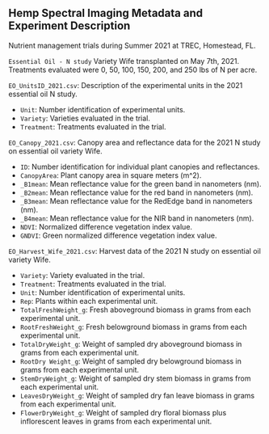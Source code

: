 ## Hemp Spectral Imaging Metadata and Experiment Description
Nutrient management trials during Summer 2021 at TREC, Homestead, FL.

`Essential Oil - N study`
Variety Wife transplanted on May 7th, 2021.
Treatments evaluated were 0, 50, 100, 150, 200, and 250 lbs of N per acre.

`EO_UnitsID_2021.csv`: Description of the experimental units in the 2021 essential oil N study.
- `Unit`: Number identification of experimental units.
- `Variety`: Varieties evaluated in the trial.
- `Treatment`: Treatments evaluated in the trial.

`EO_Canopy_2021.csv`: Canopy area and reflectance data for the 2021 N study on essential oil variety Wife.  
- `ID`: Number identification for individual plant canopies and reflectances. 
- `CanopyArea`: Plant canopy area in square meters (m^2). 
- `_B1mean`: Mean reflectance value for the green band in nanometers (nm).
- `_B2mean`: Mean reflectance value for the red band in nanometers (nm).
- `_B3mean`: Mean reflectance value for the RedEdge band in nanometers (nm).
- `_B4mean`: Mean reflectance value for the NIR band in nanometers (nm).
- `NDVI`: Normalized difference vegetation index value.
- `GNDVI`: Green normalized difference vegetation index value.

`EO_Harvest_Wife_2021.csv`: Harvest data of the 2021 N study on essential oil variety Wife. 
- `Variety`: Variety evaluated in the trial.
- `Treatment`: Treatments evaluated in the trial.
- `Unit`: Number identification of experimental units.
- `Rep`: Plants within each experimental unit.
- `TotalFreshWeight_g`: Fresh aboveground biomass in grams from each experimental unit.
- `RootFreshWeight_g`: Fresh belowground biomass in grams from each experimental unit.
- `TotalDryWeight_g`: Weight of sampled dry aboveground biomass in grams from each experimental unit.
- `RootDry Weight_g`: Weight of sampled dry belowground biomass in grams from each experimental unit.
- `StemDryWeight_g`: Weight of sampled dry stem biomass in grams from each experimental unit.
- `LeavesDryWeight_g`: Weight of sampled dry fan leave biomass in grams from each experimental unit.
- `FlowerDryWeight_g`: Weight of sampled dry floral biomass plus inflorescent leaves in grams from each experimental unit. 
